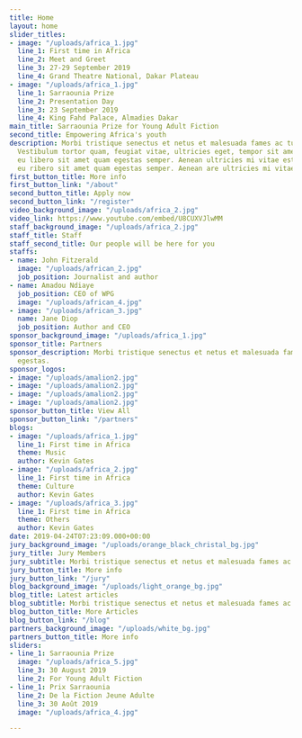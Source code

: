 ```yaml
---
title: Home
layout: home
slider_titles:
- image: "/uploads/africa_1.jpg"
  line_1: First time in Africa
  line_2: Meet and Greet
  line_3: 27-29 September 2019
  line_4: Grand Theatre National, Dakar Plateau
- image: "/uploads/africa_1.jpg"
  line_1: Sarraounia Prize
  line_2: Presentation Day
  line_3: 23 September 2019
  line_4: King Fahd Palace, Almadies Dakar
main_title: Sarraounia Prize for Young Adult Fiction
second_title: Empowering Africa's youth
description: Morbi tristique senectus et netus et malesuada fames ac turpis egestas.
  Vestibulum tortor quam, feugiat vitae, ultricies eget, tempor sit amet, ante. Donec
  eu libero sit amet quam egestas semper. Aenean ultricies mi vitae est. Mauris Eonec
  eu ribero sit amet quam egestas semper. Aenean are ultricies mi vitae.
first_button_title: More info
first_button_link: "/about"
second_button_title: Apply now
second_button_link: "/register"
video_background_image: "/uploads/africa_2.jpg"
video_link: https://www.youtube.com/embed/U8CUXVJlwMM
staff_background_image: "/uploads/africa_2.jpg"
staff_title: Staff
staff_second_title: Our people will be here for you
staffs:
- name: John Fitzerald
  image: "/uploads/african_2.jpg"
  job_position: Journalist and author
- name: Amadou Ndiaye
  job_position: CEO of WPG
  image: "/uploads/african_4.jpg"
- image: "/uploads/african_3.jpg"
  name: Jane Diop
  job_position: Author and CEO
sponsor_background_image: "/uploads/africa_1.jpg"
sponsor_title: Partners
sponsor_description: Morbi tristique senectus et netus et malesuada fames ac turpis
  egestas.
sponsor_logos:
- image: "/uploads/amalion2.jpg"
- image: "/uploads/amalion2.jpg"
- image: "/uploads/amalion2.jpg"
- image: "/uploads/amalion2.jpg"
sponsor_button_title: View All
sponsor_button_link: "/partners"
blogs:
- image: "/uploads/africa_1.jpg"
  line_1: First time in Africa
  theme: Music
  author: Kevin Gates
- image: "/uploads/africa_2.jpg"
  line_1: First time in Africa
  theme: Culture
  author: Kevin Gates
- image: "/uploads/africa_3.jpg"
  line_1: First time in Africa
  theme: Others
  author: Kevin Gates
date: 2019-04-24T07:23:09.000+00:00
jury_background_image: "/uploads/orange_black_christal_bg.jpg"
jury_title: Jury Members
jury_subtitle: Morbi tristique senectus et netus et malesuada fames ac turpis egestas.
jury_button_title: More info
jury_button_link: "/jury"
blog_background_image: "/uploads/light_orange_bg.jpg"
blog_title: Latest articles
blog_subtitle: Morbi tristique senectus et netus et malesuada fames ac turpis egestas.
blog_button_title: More Articles
blog_button_link: "/blog"
partners_background_image: "/uploads/white_bg.jpg"
partners_button_title: More info
sliders:
- line_1: Sarraounia Prize
  image: "/uploads/africa_5.jpg"
  line_3: 30 August 2019
  line_2: For Young Adult Fiction
- line_1: Prix Sarraounia
  line_2: De la Fiction Jeune Adulte
  line_3: 30 Août 2019
  image: "/uploads/africa_4.jpg"

---
```

